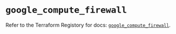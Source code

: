# `google_compute_firewall`

Refer to the Terraform Registory for docs: [`google_compute_firewall`](https://registry.terraform.io/providers/hashicorp/google-beta/4.81.0/docs/resources/google_compute_firewall).
